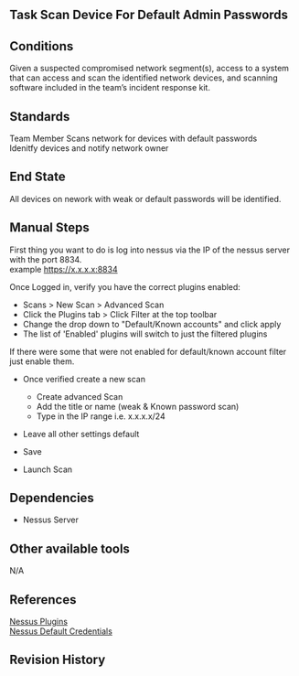 ## Task Scan Device For Default Admin Passwords  


## Conditions  
Given a suspected compromised network segment(s), access to a system that can access and scan the identified network devices, and scanning software included in the team’s incident response kit.  


## Standards  
Team Member Scans network for devices with default passwords  
Idenitfy devices and notify network owner  


## End State  
All devices on nework with weak or default passwords will be identified.  


## Manual Steps  
First thing you want to do is log into nessus via the IP of the nessus server with the port 8834.  
example https://x.x.x.x:8834  

Once Logged in, verify you have the correct plugins enabled:  
* Scans > New Scan > Advanced Scan  
* Click the Plugins tab > Click Filter at the top toolbar  
* Change the drop down to "Default/Known accounts" and click apply  
* The list of 'Enabled' plugins will switch to just the filtered plugins  


If there were some that were not enabled for default/known account filter just enable them.  

* Once verified create a new scan  
	* Create advanced Scan  
	* Add the title or name (weak & Known password scan)  
	* Type in the IP range i.e. x.x.x.x/24  

* Leave all other settings default  
* Save  
* Launch Scan  


## Dependencies  
* Nessus Server  


## Other available tools  
N/A  


## References  
[Nessus Plugins](https://community.tenable.com/s/article/What-are-the-plugins-that-test-for-default-accounts)  
[Nessus Default Credentials](https://www.tenable.com/blog/scanning-for-default-common-credentials-using-nessus)  


## Revision History  
